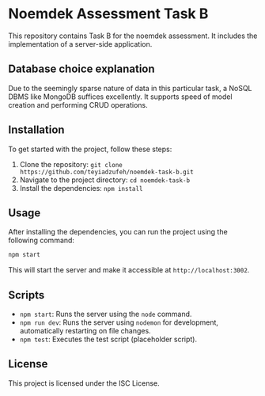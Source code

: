 # Noemdek Assessment Task B

This repository contains Task B for the noemdek assessment. It includes the implementation of a server-side application.

## Database choice explanation

Due to the seemingly sparse nature of data in this particular task, a NoSQL DBMS like MongoDB suffices excellently. It supports speed of model creation and performing CRUD operations.

## Installation

To get started with the project, follow these steps:

1. Clone the repository: `git clone https://github.com/teyiadzufeh/noemdek-task-b.git`
2. Navigate to the project directory: `cd noemdek-task-b`
3. Install the dependencies: `npm install`

## Usage

After installing the dependencies, you can run the project using the following command:

```bash
npm start
```

This will start the server and make it accessible at `http://localhost:3002`.

## Scripts

- `npm start`: Runs the server using the `node` command.
- `npm run dev`: Runs the server using `nodemon` for development, automatically restarting on file changes.
- `npm test`: Executes the test script (placeholder script).

## License

This project is licensed under the ISC License.